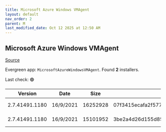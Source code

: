 ```yaml
---
title: Microsoft Azure Windows VMAgent
layout: default
nav_order: 2
parent: M
last_modified_date: Oct 12 2025 at 12:50 AM
---
```


## Microsoft Azure Windows VMAgent

[Source](https://learn.microsoft.com/en-us/azure/virtual-machines/extensions/agent-windows)

Evergreen app: `MicrosoftAzureWindowsVMAgent`. Found **2** installers.

Last check: 🟢

| Version        | Date      | Size     | Sha256                                                           | Architecture | InstallerType | Type | URI                                                                                                                                                                                                                                                                                                    |
| -------------- | --------- | -------- | ---------------------------------------------------------------- | ------------ | ------------- | ---- | ------------------------------------------------------------------------------------------------------------------------------------------------------------------------------------------------------------------------------------------------------------------------------------------------------ |
| 2.7.41491.1180 | 16/9/2021 | 16252928 | 07f3415ecafa2f5776231d164b5faf4e7153c75269fa16be1047bc1e4cb6497f | ARM64        | Default       | msi  | [https://github.com/Azure/WindowsVMAgent/releases/download/2.7.41491.1180AMD64%26ARM64/WindowsAzureVmAgent.arm64_2.7.41491.1180_2510011180.fre.msi](https://github.com/Azure/WindowsVMAgent/releases/download/2.7.41491.1180AMD64%26ARM64/WindowsAzureVmAgent.arm64_2.7.41491.1180_2510011180.fre.msi) |
| 2.7.41491.1180 | 16/9/2021 | 15101952 | 3be2a4d26d155d8594cd3da84b0c001d9a9cc0798a2050da8d087a2f122ae520 | x64          | Default       | msi  | [https://github.com/Azure/WindowsVMAgent/releases/download/2.7.41491.1180AMD64%26ARM64/WindowsAzureVmAgent.amd64_2.7.41491.1180_2510011180.fre.msi](https://github.com/Azure/WindowsVMAgent/releases/download/2.7.41491.1180AMD64%26ARM64/WindowsAzureVmAgent.amd64_2.7.41491.1180_2510011180.fre.msi) |
